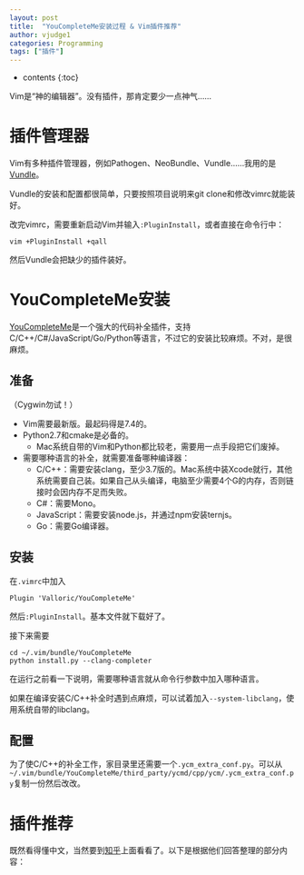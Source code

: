 ```yaml
---
layout: post
title:  "YouCompleteMe安装过程 & Vim插件推荐"
author: vjudge1
categories: Programming
tags: ["插件"]
---
```

* contents
{:toc}

Vim是“神的编辑器”。没有插件，那肯定要少一点神气……




# 插件管理器

Vim有多种插件管理器，例如Pathogen、NeoBundle、Vundle……我用的是[Vundle](https://github.com/gmarik/vundle)。

Vundle的安装和配置都很简单，只要按照项目说明来git clone和修改vimrc就能装好。

改完vimrc，需要重新启动Vim并输入`:PluginInstall`，或者直接在命令行中：

    vim +PluginInstall +qall

然后Vundle会把缺少的插件装好。

# YouCompleteMe安装

[YouCompleteMe](https://github.com/Valloric/YouCompleteMe)是一个强大的代码补全插件，支持C/C++/C#/JavaScript/Go/Python等语言，不过它的安装比较麻烦。不对，是很麻烦。

## 准备

（Cygwin勿试！）

* Vim需要最新版。最起码得是7.4的。
* Python2.7和cmake是必备的。
    * Mac系统自带的Vim和Python都比较老，需要用一点手段把它们废掉。
* 需要哪种语言的补全，就需要准备哪种编译器：
    * C/C++：需要安装clang，至少3.7版的。Mac系统中装Xcode就行，其他系统需要自己装。如果自己从头编译，电脑至少需要4个G的内存，否则链接时会因内存不足而失败。
    * C#：需要Mono。
    * JavaScript：需要安装node.js，并通过npm安装ternjs。
    * Go：需要Go编译器。

## 安装

在`.vimrc`中加入

    Plugin 'Valloric/YouCompleteMe'

然后`:PluginInstall`。基本文件就下载好了。

接下来需要

    cd ~/.vim/bundle/YouCompleteMe
    python install.py --clang-completer

在运行之前看一下说明，需要哪种语言就从命令行参数中加入哪种语言。

如果在编译安装C/C++补全时遇到点麻烦，可以试着加入`--system-libclang`，使用系统自带的libclang。

## 配置

为了使C/C++的补全工作，家目录里还需要一个`.ycm_extra_conf.py`。可以从`~/.vim/bundle/YouCompleteMe/third_party/ycmd/cpp/ycm/.ycm_extra_conf.py`复制一份然后改改。

# 插件推荐

既然看得懂中文，当然要到[知乎](https://www.zhihu.com/question/19634223)上面看看了。以下是根据他们回答整理的部分内容：

